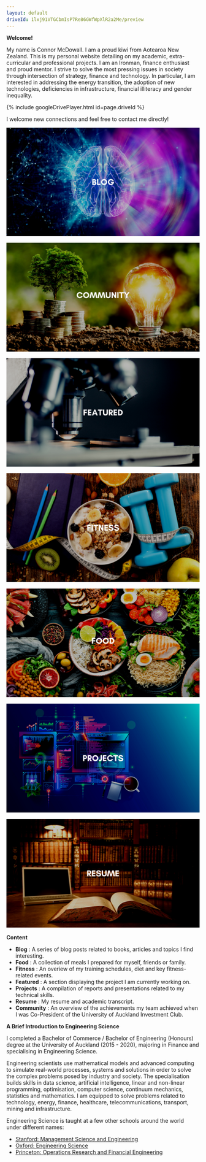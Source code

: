 ```yaml
---
layout: default
driveId: 1lxj91VTGCbmIsP7Re86GWfWpXlR2a2Me/preview
---
```


**Welcome!**

My name is Connor McDowall. I am a proud kiwi from Aotearoa New Zealand.
This is my personal website detailing on my academic, extra-curricular and professional projects.
I am an Ironman, finance enthusiast and proud mentor.
I strive to solve the most pressing issues in society through intersection of strategy, finance and technology.
In particular, I am interested in addressing the energy transition, the adoption of new technologies, deficiencies in infrastructure, financial illiteracy and gender inequality.

{% include googleDrivePlayer.html id=page.driveId %}

I welcome new connections and feel free to contact me directly!

[![blog](assets/images/blog.png)](/_site/blog.html)

[![Community](assets/images/community.png)](blog.html)

[![Featured](assets/images/featured.png)](/_site/blog.html)

[![Fitness](assets/images/fitness.png)](/_site/blog.html)

[![Food](assets/images/food.png)](/_site/food.html)

[![Projects](assets/images/projects.png)](/_site/projects.html)

[![Resume](assets/images/resume.png)](/_site/resume.html)

**Content**
* **Blog** : A series of blog posts related to books, articles and topics I find interesting.
* **Food** : A collection of meals I prepared for myself, friends or family.
* **Fitness** : An overiew of my training schedules, diet and key fitness-related events.
* **Featured** : A section displaying the project I am currently working on.
* **Projects** : A compilation of reports and presentations related to my technical skills.
* **Resume** : My resume and academic transcript.
* **Community** : An overview of the achievements my team achieved when I was Co-President of the University of Auckland Investment Club.

**A Brief Introduction to Engineering Science**

I completed a Bachelor of Commerce / Bachelor of Engineering (Honours) degree at the University of Auckland (2015 - 2020), majoring in Finance and specialising in Engineering Science.

Engineering scientists use mathematical models and advanced computing to simulate real-world processes, systems and solutions in order to solve the complex problems posed by industry and society. The specialisation builds skills in data science, artificial intelligence, linear and non-linear programming, optimisation, computer science, continuum mechanics, statistics and mathematics. I am equipped to solve problems related to technology, energy, finance, healthcare, telecommunications, transport, mining and infrastructure.

Engineering Science is taught at a few other schools around the world under different names:
* [Stanford: Management Science and Engineering ](https://msande.stanford.edu/)                        
* [Oxford: Engineering Science](https://www.ox.ac.uk/admissions/undergraduate/courses-listing/engineering-science)
* [Princeton: Operations Research and Financial Engineering](https://orfe.princeton.edu/)




